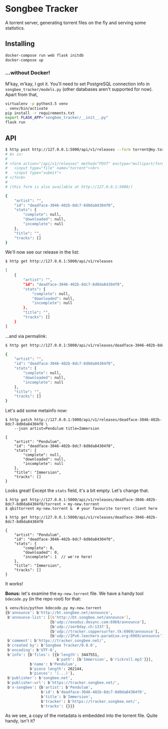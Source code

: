 # Songbee Tracker

A torrent server, generating torrent files on the fly and serving some statistics.


## Installing

```bash
docker-compose run web flask initdb
docker-compose up
```

### ...without Docker!

M'kay, m'kay, I got it. You'll need to set PostgreSQL connection info in `songbee_tracker/models.py` (other databases aren't supported for now). Apart from that,

```bash
virtualenv -p python3.5 venv
. venv/bin/activate
pip install -r requirements.txt
export FLASK_APP="songbee_tracker/__init__.py"
flask run
```


## API

```bash
$ http post http://127.0.0.1:5000/api/v1/releases --form torrent@my.torrent
# As in:
#
# <form action="/api/v1/releases" method="POST" enctype="multipart/form-data">
#   <input type="file" name="torrent"><br>
#   <input type="submit">
# </form>
#
# (this form is also available at http://127.0.0.1:5000/)

{
    "artist": "", 
    "id": "deadface-3046-402b-8dc7-8d0da84304f0", 
    "stats": {
        "complete": null, 
        "downloaded": null, 
        "incomplete": null
    }, 
    "title": "", 
    "tracks": []
}
```

We'll now see our release in the list:

```bash
$ http get http://127.0.0.1:5000/api/v1/releases

[
    {
        "artist": "", 
        "id": "deadface-3046-402b-8dc7-8d0da84304f0", 
        "stats": {
            "complete": null, 
            "downloaded": null, 
            "incomplete": null
        }, 
        "title": "", 
        "tracks": []
    }
]
```

...and via permalink:

```bash
$ http get http://127.0.0.1:5000/api/v1/releases/deadface-3046-402b-8dc7-8d0da84304f0

{
    "artist": "", 
    "id": "deadface-3046-402b-8dc7-8d0da84304f0", 
    "stats": {
        "complete": null, 
        "downloaded": null, 
        "incomplete": null
    }, 
    "title": "", 
    "tracks": []
}
```

Let's add some metainfo now:

```
$ http patch http://127.0.0.1:5000/api/v1/releases/deadface-3046-402b-8dc7-8d0da84304f0 \
    --json artist=Pendulum title=Immersion

{
    "artist": "Pendulum", 
    "id": "deadface-3046-402b-8dc7-8d0da84304f0", 
    "stats": {
        "complete": null, 
        "downloaded": null, 
        "incomplete": null
    }, 
    "title": "Immersion", 
    "tracks": []
}
```

Looks great! Except the `stats` field, it's a bit empty. Let's change that.

```
$ http get http://127.0.0.1:5000/api/v1/releases/deadface-3046-402b-8dc7-8d0da84304f0/torrent > my-new.torrent
$ qbittorrent my-new.torrent &  # your favourite torrent client here

$ http get http://127.0.0.1:5000/api/v1/releases/deadface-3046-402b-8dc7-8d0da84304f0

{
    "artist": "Pendulum", 
    "id": "deadface-3046-402b-8dc7-8d0da84304f0", 
    "stats": {
        "complete": 0, 
        "downloaded": 0, 
        "incomplete": 1  // we're here!
    }, 
    "title": "Immersion", 
    "tracks": []
}
```

It works!

**Bonus:** let's examine the `my-new.torrent` file. We have a handy tool `bdecode.py` (in the repo root) for that:

```bash
$ venv/bin/python bdecode.py my-new.torrent
{b'announce': b'http://bt.songbee.net/announce',
 b'announce-list': [[b'http://bt.songbee.net/announce'],
                    [b'udp://exodus.desync.com:6969/announce'],
                    [b'udp://zer0day.ch:1337'],
                    [b'udp://tracker.coppersurfer.tk:6969/announce'],
                    [b'udp://IPv6.leechers-paradise.org:6969/announce']],
 b'comment': b'https://tracker.songbee.net/',
 b'created by': b'Songbee Tracker/0.0.0',
 b'encoding': b'UTF-8',
 b'info': {b'files': [{b'length': 3447551,
                       b'path': [b'Immersion', b'rickroll.mp3']}],
           b'name': b'Pendulum',
           b'piece length': 262144,
           b'pieces': '(...)'},
 b'publisher': b'songbee.net',
 b'publisher-url': b'https://tracker.songbee.net/',
 b'x-songbee': {b'artist': b'Pendulum',
                b'id': b'deadface-3046-402b-8dc7-8d0da84304f0',
                b'title': b'Immersion',
                b'tracker': b'https://tracker.songbee.net/',
                b'tracks': {}}}
```

As we see, a copy of the metadata is embedded into the torrent file. Quite handy, isn't it?